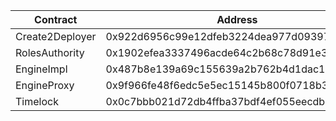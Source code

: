 | Contract        | Address                                    |
| --------------- | ------------------------------------------ |
| Create2Deployer | 0x922d6956c99e12dfeb3224dea977d0939758a1fe |
| RolesAuthority  | 0x1902efea3337496acde64c2b68c78d91e31755f3 |
| EngineImpl      | 0x487b8e139a69c155639a2b762b4d1dac127cb8e1 |
| EngineProxy     | 0x9f966fe48f6edc5e5ec15145b800f0718b33a526 |
| Timelock        | 0x0c7bbb021d72db4ffba37bdf4ef055eecdbc0a29 |
